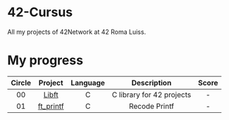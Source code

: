 # 42-Cursus
All my projects of 42Network at 42 Roma Luiss. 

# My progress
|Circle | Project | Language | Description | Score | 
|:-----:|:-------:|:--------:|:-----------:|:-----:|
|00| [Libft](https://github.com/KingFazzel/42-Roma/tree/main/Libft) | C | C library for 42 projects | - |
|01| [ft_printf](https://github.com/KingFazzel/42-Roma/tree/main/ft_printf) | C | Recode Printf | - |
